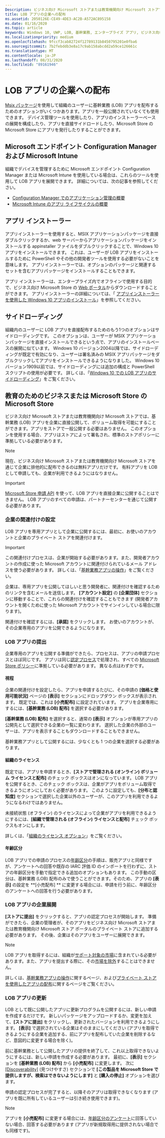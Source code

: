 ```yaml
---
Description: ビジネス向け Microsoft ストアまたは教育機関向け Microsoft ストアでは、基幹業務 (LOB) アプリを企業に直接公開して、ボリューム取得を可能にすることができます。アプリをストアで一般公開する必要はありません。
title: LOB アプリの企業への配布
ms.assetid: 2050126E-CE49-4DE3-AC2B-A572AC895158
ms.date: 01/16/2020
ms.topic: article
keywords: Windows 10, UWP, LOB, 基幹業務, エンタープライズ アプリ, ビジネス向け Store, 教育機関向け Store, 企業
ms.localizationpriority: medium
ms.openlocfilehash: 9fccf3cab82724f12789131b8450795201e0fba6
ms.sourcegitcommit: 7b2febddb3e8a17c9ab158abcdd2a59ce126661c
ms.translationtype: MT
ms.contentlocale: ja-JP
ms.lasthandoff: 08/31/2020
ms.locfileid: "89161946"
---
```

# <a name="distribute-lob-apps-to-enterprises"></a>LOB アプリの企業への配布

[Msix パッケージ](/windows/msix/)を使用して組織のユーザーに基幹業務 (LOB) アプリを配布するためのオプションがいくつかあります。アプリを一般公開されていなくても使用できます。 デバイス管理ツールを使用したり、アプリのインストーラーベースの展開を構成したり、アプリを直接サイドロードしたり、Microsoft Store の Microsoft Store にアプリを発行したりすることができます。

## <a name="microsoft-endpoint-configuration-manager-and-microsoft-intune"></a>Microsoft エンドポイント Configuration Manager および Microsoft Intune

組織でデバイスを管理するために Microsoft エンドポイント Configuration Manager または Microsoft Intune を使用している場合は、これらのツールを使用して LOB アプリを展開できます。 詳細については、次の記事を参照してください。

* [Configuration Manager でのアプリケーション管理の概要](/configmgr/apps/understand/introduction-to-application-management)
* [Microsoft Intune のアプリ ライフサイクルの概要](/intune/apps/app-lifecycle)

## <a name="app-installer"></a>アプリ インストーラー

アプリインストーラーを使用すると、MSIX アプリケーションパッケージを直接ダブルクリックするか、web サーバーからアプリケーションパッケージをインストールする appinstaller ファイルをダブルクリックすることで、Windows 10 アプリをインストールできます。 これは、ユーザーが LOB アプリをインストールするために PowerShell やその他の開発者ツールを使用する必要がないことを意味します。 アプリインストーラーでは、オプションのパッケージと関連するセットを含むアプリパッケージをインストールすることもできます。

アプリ インストーラーは、エンタープライズ内でオフラインで使用する目的で、ビジネス向け Microsoft Store の [Web ポータル](https://businessstore.microsoft.com/store/details/app-installer/9NBLGGH4NNS1)からダウンロードすることができます。 アプリインストーラーの詳細については、「 [アプリインストーラーを使用した Windows 10 アプリのインストール](/windows/msix/app-installer/app-installer-root)」を参照してください。

## <a name="sideloading"></a>サイドローディング

組織内のユーザーに LOB アプリを直接配布するためのもう1つのオプションはサイドローディングです。 このオプションは、ユーザーが MSIX アプリケーションパッケージを直接インストールできるという点で、アプリのインストールベースの展開に似ています。 Windows 10 バージョン2004以降では、サイドローディングが既定で有効になり、ユーザーは署名済みの MSIX アプリパッケージをダブルクリックしてアプリをインストールできるようになりました。 Windows 10 バージョン1909以前では、サイドローディングには追加の構成と PowerShell スクリプトの使用が必要です。 詳しくは、「[Windows 10 での LOB アプリのサイドローディング](/windows/application-management/sideload-apps-in-windows-10)」をご覧ください。

## <a name="microsoft-store-for-business-or-microsoft-store-for-education"></a>教育のためのビジネスまたは Microsoft Store の Microsoft Store

ビジネス向け Microsoft ストアまたは教育機関向け Microsoft ストアでは、基幹業務 (LOB) アプリを企業に直接公開して、ボリューム取得を可能にすることができます。アプリをストアで一般公開する必要はありません。 このオプションを使用する場合、アプリはストアによって署名され、標準のストアポリシーに準拠している必要があります。

> [!NOTE]
> 現在、ビジネス向け Microsoft ストアまたは教育機関向け Microsoft ストアを通じて企業に排他的に配布できるのは無料アプリだけです。 有料アプリを LOB として申請しても、企業が利用できるようにはなりません。 

> [!IMPORTANT]
> [Microsoft Store 申請 API](../monetize/create-and-manage-submissions-using-windows-store-services.md) を使って、LOB アプリを直接企業に公開することはできません。 LOB アプリのすべての申請は、パートナーセンターを通じて公開する必要があります。

### <a name="set-up-the-enterprise-association"></a>企業の関連付けの設定

LOB アプリを専用アプリとして企業に公開するには、最初に、お使いのアカウントと企業のプライベート ストアを関連付けます。

> [!IMPORTANT]
> この関連付けプロセスは、企業が開始する必要があります。また、開発者アカウントの作成に使った Microsoft アカウントに関連付けられているメール アドレスを使う必要があります。 詳しくは、「[基幹業務アプリの操作](/microsoft-store/working-with-line-of-business-apps)」をご覧ください。

企業は、専用アプリを公開してほしいと思う開発者に、関連付けを確認するためのリンクを含むメールを送信します。 **[アカウント設定]** の **[企業団体]** セクションに移動することで、これらの関連付けを確認することもできます (開発者アカウントを開くために使った Microsoft アカウントでサインインしている場合に限ります)。

関連付けを確認するには、**[承諾]** をクリックします。 お使いのアカウントが、その企業専用のアプリを公開できるようになります。

### <a name="submit-lob-apps"></a>LOB アプリの提出

企業専用のアプリを公開する準備ができたら、プロセスは、アプリの申請プロセスとほぼ同じです。 アプリは同じ[認定プロセス](the-app-certification-process.md)で処理され、すべての [Microsoft Store ポリシー](store-policies.md)に準拠している必要があります。 異なる点はわずかです。

#### <a name="visibility"></a>視程

企業の関連付けを設定したら、アプリを申請するたびに、その申請の **[価格と使用可能状況]** ページの **[表示]** セクションにドロップダウン ボックスが表示されます。 既定では、これは **[小売配布]** に設定されています。 アプリを企業専用にするには、**[基幹業務 (LOB) 配布]** を選択する必要があります。

**[基幹業務 (LOB) 配布]** を選択すると、通常の **[表示]** オプションが専用アプリの公開先として選択できる企業の一覧に変わります。 選択した企業の外部のユーザーは、アプリを表示することもダウンロードすることもできません。

基幹業務アプリとして公開するには、少なくとも 1 つの企業を選択する必要があります。

<span id="organizational" />

#### <a name="organizational-licensing"></a>組織のライセンス

既定では、アプリを申請するとき、**[ストアで管理される (オンライン) ボリューム ライセンスと配布]** のチェック ボックスはオンになっています。 LOB アプリを公開するとき、このチェック ボックスは、企業がアプリをボリューム取得できるようにオンにしておく必要があります。 このように設定しても、**[分布と認知度]** セクションで選択した企業以外のユーザーが、このアプリを利用できるようになるわけではありません。

未接続状態 (オフライン) のライセンスによって企業がアプリを利用できるようにするには、**[組織で管理される (オフライン) ライセンスと配布]** チェック ボックスもオンにします。

詳しくは、「[組織のライセンス オプション](organizational-licensing.md)」をご覧ください。

#### <a name="age-ratings"></a>年齢区分

LOB アプリでの申請のプロセスの[年齢区分](age-ratings.md)の手順は、販売アプリと同様ですが、アンケートへの回答や既存の IARC 評価 ID のインポートを行わずに、ストアの年齢区分を手動で指定できる追加のオプションもあります。 この手動の区分は、基幹業務 (LOB) 配布のみで使うことができます。そのため、アプリの **[表示]** の設定を **[小売配布] ** に変更する場合には、申請を行う前に、年齢区分のアンケートへの回答を行う必要があります。

### <a name="enterprise-deployment-of-lob-apps"></a>LOB アプリの企業展開

**[ストアに提出]** をクリックすると、アプリの認定プロセスが開始します。 準備ができたら、企業の管理者が、そのアプリをビジネス向け Microsoft ストアまたは教育機関向け Microsoft ストア ポータルのプライベート ストアに追加する必要があります。 その後、企業はそのアプリをユーザーに展開できます。

> [!NOTE]
> LOB アプリを取得するには、組織が[サポート対象の市場](/windows/whats-new/windows-store-for-business-overview#supported-markets)に含まれている必要があります。また、アプリを提出する際に、その[市場を除外](./define-market-selection.md)することはできません。 

詳しくは、[基幹業務アプリの操作](/microsoft-store/working-with-line-of-business-apps)に関するページ、および[プライベート ストアを使用したアプリの配布](/microsoft-store/distribute-apps-from-your-private-store)に関するページをご覧ください。

### <a name="update-lob-apps"></a>LOB アプリの更新

LOB として既に公開したアプリに更新プログラムを公開するには、新しい申請を作成するだけです。 新しいパッケージをアップロードするか、変更を加えて、**[ストアに提出]** をクリックし、更新されたバージョンを利用できるようにします。 **[表示]** で選択されている企業はそのままにしてください (アプリを取得できるようにする企業を追加する、前にアプリを配布していた企業を削除するなど、意図的に変更する場合を除く)。

前に基幹業務として公開したアプリの提供を終了して、これ以上取得できないようにするには、新しい申請を作成する必要があります。 最初に、**[表示]** セクションを **[基幹業務 (LOB) 配布]** から **[小売配布]** に変更します。 次に [[Discoverability]](choose-visibility-options.md#discoverability) (見つけやすさ) セクションで **[この製品を Microsoft Store で提供しますが、検索はできないようにします]** と **[購入の停止]** オプションを選びます。

申請の認定プロセスが完了すると、以降そのアプリは取得できなくなります (アプリを既に所有しているユーザーは引き続き使用できます)。

> [!NOTE]
> アプリを **[小売配布]** に変更する場合には、[年齢区分のアンケート](age-ratings.md)に回答していない場合、回答する必要があります (アプリが新規取得用に提供されない場合でも同様です)。
